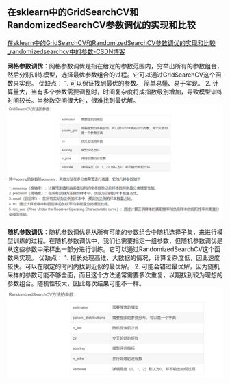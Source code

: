 
## 在sklearn中的GridSearchCV和RandomizedSearchCV参数调优的实现和比较
[在sklearn中的GridSearchCV和RandomizedSearchCV参数调优的实现和比较_randomizedsearchcv中的参数-CSDN博客](https://blog.csdn.net/m0_55894587/article/details/130577242)

**网格参数调优**：网格参数调优是指在给定的参数范围内，穷举出所有的参数组合，然后分别训练模型，选择最优参数组合的过程。它可以通过GridSearchCV这个函数来实现。
优缺点：
        1. 可以保证找到最优的参数。 简单易懂、易于实现。
        2. 计算量大，当有多个参数需要调整时，时间复杂度将成指数级别增加，导致模型训练时间较长。当参数空间很大时，很难找到最优解。
![输入图片说明](/imgs/2024-05-16/uj0mu7APWeV7FnOx.png)


**随机参数调优**：随机参数调优是从所有可能的参数组合中随机选择子集，来进行模型训练的过程。在随机参数调优中，我们也需要指定一组参数，但随机参数调优是从这些参数中采样出一部分进行训练。它可以通过RandomizedSearchCV这个函数来实现。
优缺点：
        1. 擅长处理高维、大数据的情况，计算复杂度低，因此速度较快。可以在限定的时间内找到近似的最优解。
        2. 可能会错过最优解，因为随机采样的参数可能不够全面，而且这个方法通常需要多次重复，以期找到较为理想的参数组合。随机性较大，因此每次结果可能不一样。
![输入图片说明](/imgs/2024-05-16/Cc7SB2jdbldTbZWU.png)



<!--stackedit_data:
eyJoaXN0b3J5IjpbLTQ1MDk2MDY3NF19
-->